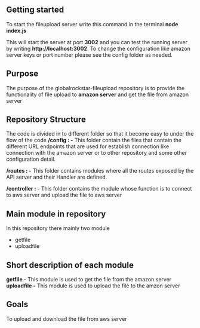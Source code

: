 ## Getting started ##

To start the fileupload server write this command in the terminal
 **node index.js**

This will start the server at port **3002** and you can test the running server by writing **http://localhost:3002**. To change the configuration like amazon server keys or port number please see the config folder as needed.

## Purpose ##

The purpose of the globalrockstar-fileupload repository  is to provide the functionality of file upload to **amazon server** and get the file from amazon server 

## Repository Structure ##

The code is divided in to different folder so that it become easy to under the flow of the code
**/config : -** This folder contain the files that contain the different URL  endpoints that are used for establish connection like connection with the amazon server or to other repository  and some other configuration detail.

**/routes : -**  This folder contains modules where all the routes exposed by the API server and their Handler are defined.

**/controller : -** This folder contains the module whose function is to connect to aws server and upload the file to aws server

## Main module in repository ##
In this repository there mainly two module
* getfile
* uploadfile
 
## Short description of each module ##
**getfile -** This module is used to get the file from the amazon server
**uploadfile -** This module is used to upload the file to the amzon server

## Goals ##
To upload and download the file from aws server